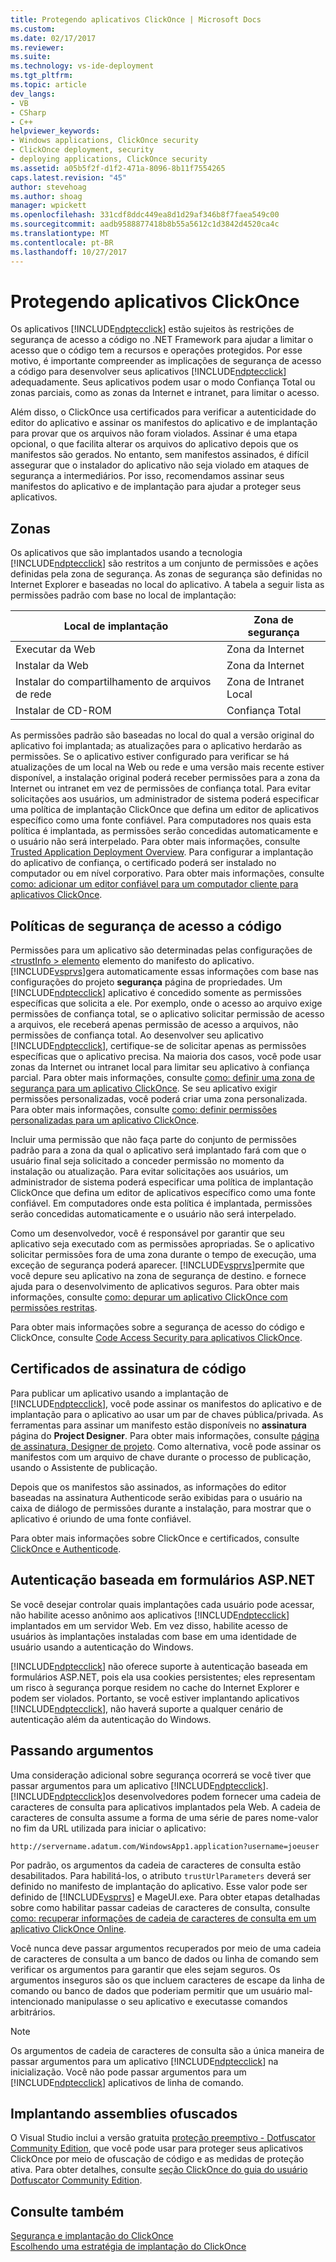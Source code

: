```yaml
---
title: Protegendo aplicativos ClickOnce | Microsoft Docs
ms.custom: 
ms.date: 02/17/2017
ms.reviewer: 
ms.suite: 
ms.technology: vs-ide-deployment
ms.tgt_pltfrm: 
ms.topic: article
dev_langs:
- VB
- CSharp
- C++
helpviewer_keywords:
- Windows applications, ClickOnce security
- ClickOnce deployment, security
- deploying applications, ClickOnce security
ms.assetid: a05b5f2f-d1f2-471a-8096-8b11f7554265
caps.latest.revision: "45"
author: stevehoag
ms.author: shoag
manager: wpickett
ms.openlocfilehash: 331cdf8ddc449ea8d1d29af346b8f7faea549c00
ms.sourcegitcommit: aadb9588877418b8b55a5612c1d3842d4520ca4c
ms.translationtype: MT
ms.contentlocale: pt-BR
ms.lasthandoff: 10/27/2017
---
```

# <a name="securing-clickonce-applications"></a>Protegendo aplicativos ClickOnce
Os aplicativos [!INCLUDE[ndptecclick](../deployment/includes/ndptecclick_md.md)] estão sujeitos às restrições de segurança de acesso a código no .NET Framework para ajudar a limitar o acesso que o código tem a recursos e operações protegidos. Por esse motivo, é importante compreender as implicações de segurança de acesso a código para desenvolver seus aplicativos [!INCLUDE[ndptecclick](../deployment/includes/ndptecclick_md.md)] adequadamente. Seus aplicativos podem usar o modo Confiança Total ou zonas parciais, como as zonas da Internet e intranet, para limitar o acesso.  
  
 Além disso, o ClickOnce usa certificados para verificar a autenticidade do editor do aplicativo e assinar os manifestos do aplicativo e de implantação para provar que os arquivos não foram violados. Assinar é uma etapa opcional, o que facilita alterar os arquivos do aplicativo depois que os manifestos são gerados. No entanto, sem manifestos assinados, é difícil assegurar que o instalador do aplicativo não seja violado em ataques de segurança a intermediários. Por isso, recomendamos assinar seus manifestos do aplicativo e de implantação para ajudar a proteger seus aplicativos.  
  
## <a name="zones"></a>Zonas  
 Os aplicativos que são implantados usando a tecnologia [!INCLUDE[ndptecclick](../deployment/includes/ndptecclick_md.md)] são restritos a um conjunto de permissões e ações definidas pela zona de segurança. As zonas de segurança são definidas no Internet Explorer e baseadas no local do aplicativo. A tabela a seguir lista as permissões padrão com base no local de implantação:  
  
|Local de implantação|Zona de segurança|  
|-------------------------|-------------------|  
|Executar da Web|Zona da Internet|  
|Instalar da Web|Zona da Internet|  
|Instalar do compartilhamento de arquivos de rede|Zona de Intranet Local|  
|Instalar de CD-ROM|Confiança Total|  
  
 As permissões padrão são baseadas no local do qual a versão original do aplicativo foi implantada; as atualizações para o aplicativo herdarão as permissões. Se o aplicativo estiver configurado para verificar se há atualizações de um local na Web ou rede e uma versão mais recente estiver disponível, a instalação original poderá receber permissões para a zona da Internet ou intranet em vez de permissões de confiança total. Para evitar solicitações aos usuários, um administrador de sistema poderá especificar uma política de implantação ClickOnce que defina um editor de aplicativos específico como uma fonte confiável. Para computadores nos quais esta política é implantada, as permissões serão concedidas automaticamente e o usuário não será interpelado. Para obter mais informações, consulte [Trusted Application Deployment Overview](../deployment/trusted-application-deployment-overview.md). Para configurar a implantação do aplicativo de confiança, o certificado poderá ser instalado no computador ou em nível corporativo. Para obter mais informações, consulte [como: adicionar um editor confiável para um computador cliente para aplicativos ClickOnce](../deployment/how-to-add-a-trusted-publisher-to-a-client-computer-for-clickonce-applications.md).  
  
## <a name="code-access-security-policies"></a>Políticas de segurança de acesso a código  
 Permissões para um aplicativo são determinadas pelas configurações de [ \<trustInfo > elemento](../deployment/trustinfo-element-clickonce-application.md) elemento do manifesto do aplicativo. [!INCLUDE[vsprvs](../code-quality/includes/vsprvs_md.md)]gera automaticamente essas informações com base nas configurações do projeto **segurança** página de propriedades. Um [!INCLUDE[ndptecclick](../deployment/includes/ndptecclick_md.md)] aplicativo é concedido somente as permissões específicas que solicita a ele. Por exemplo, onde o acesso ao arquivo exige permissões de confiança total, se o aplicativo solicitar permissão de acesso a arquivos, ele receberá apenas permissão de acesso a arquivos, não permissões de confiança total. Ao desenvolver seu aplicativo [!INCLUDE[ndptecclick](../deployment/includes/ndptecclick_md.md)], certifique-se de solicitar apenas as permissões específicas que o aplicativo precisa. Na maioria dos casos, você pode usar zonas da Internet ou intranet local para limitar seu aplicativo à confiança parcial. Para obter mais informações, consulte [como: definir uma zona de segurança para um aplicativo ClickOnce](../deployment/how-to-set-a-security-zone-for-a-clickonce-application.md). Se seu aplicativo exigir permissões personalizadas, você poderá criar uma zona personalizada. Para obter mais informações, consulte [como: definir permissões personalizadas para um aplicativo ClickOnce](../deployment/how-to-set-custom-permissions-for-a-clickonce-application.md).  
  
 Incluir uma permissão que não faça parte do conjunto de permissões padrão para a zona da qual o aplicativo será implantado fará com que o usuário final seja solicitado a conceder permissão no momento da instalação ou atualização. Para evitar solicitações aos usuários, um administrador de sistema poderá especificar uma política de implantação ClickOnce que defina um editor de aplicativos específico como uma fonte confiável. Em computadores onde esta política é implantada, permissões serão concedidas automaticamente e o usuário não será interpelado.  
  
 Como um desenvolvedor, você é responsável por garantir que seu aplicativo seja executado com as permissões apropriadas. Se o aplicativo solicitar permissões fora de uma zona durante o tempo de execução, uma exceção de segurança poderá aparecer. [!INCLUDE[vsprvs](../code-quality/includes/vsprvs_md.md)]permite que você depure seu aplicativo na zona de segurança de destino. e fornece ajuda para o desenvolvimento de aplicativos seguros. Para obter mais informações, consulte [como: depurar um aplicativo ClickOnce com permissões restritas](../deployment/how-to-debug-a-clickonce-application-with-restricted-permissions.md).  
  
 Para obter mais informações sobre a segurança de acesso do código e ClickOnce, consulte [Code Access Security para aplicativos ClickOnce](../deployment/code-access-security-for-clickonce-applications.md).  
  
## <a name="code-signing-certificates"></a>Certificados de assinatura de código  
 Para publicar um aplicativo usando a implantação de [!INCLUDE[ndptecclick](../deployment/includes/ndptecclick_md.md)], você pode assinar os manifestos do aplicativo e de implantação para o aplicativo ao usar um par de chaves pública/privada. As ferramentas para assinar um manifesto estão disponíveis no **assinatura** página do **Project Designer**. Para obter mais informações, consulte [página de assinatura, Designer de projeto](../ide/reference/signing-page-project-designer.md). Como alternativa, você pode assinar os manifestos com um arquivo de chave durante o processo de publicação, usando o Assistente de publicação.  
  
 Depois que os manifestos são assinados, as informações do editor baseadas na assinatura Authenticode serão exibidas para o usuário na caixa de diálogo de permissões durante a instalação, para mostrar que o aplicativo é oriundo de uma fonte confiável.  
  
 Para obter mais informações sobre ClickOnce e certificados, consulte [ClickOnce e Authenticode](../deployment/clickonce-and-authenticode.md).  
  
## <a name="aspnet-form-based-authentication"></a>Autenticação baseada em formulários ASP.NET  
 Se você desejar controlar quais implantações cada usuário pode acessar, não habilite acesso anônimo aos aplicativos [!INCLUDE[ndptecclick](../deployment/includes/ndptecclick_md.md)] implantados em um servidor Web. Em vez disso, habilite acesso de usuários às implantações instaladas com base em uma identidade de usuário usando a autenticação do Windows.  
  
 [!INCLUDE[ndptecclick](../deployment/includes/ndptecclick_md.md)] não oferece suporte à autenticação baseada em formulários ASP.NET, pois ela usa cookies persistentes; eles representam um risco à segurança porque residem no cache do Internet Explorer e podem ser violados. Portanto, se você estiver implantando aplicativos [!INCLUDE[ndptecclick](../deployment/includes/ndptecclick_md.md)], não haverá suporte a qualquer cenário de autenticação além da autenticação do Windows.  
  
## <a name="passing-arguments"></a>Passando argumentos  
 Uma consideração adicional sobre segurança ocorrerá se você tiver que passar argumentos para um aplicativo [!INCLUDE[ndptecclick](../deployment/includes/ndptecclick_md.md)]. [!INCLUDE[ndptecclick](../deployment/includes/ndptecclick_md.md)]os desenvolvedores podem fornecer uma cadeia de caracteres de consulta para aplicativos implantados pela Web. A cadeia de caracteres de consulta assume a forma de uma série de pares nome-valor no fim da URL utilizada para iniciar o aplicativo:  
  
 `http://servername.adatum.com/WindowsApp1.application?username=joeuser`  
  
 Por padrão, os argumentos da cadeia de caracteres de consulta estão desabilitados. Para habilitá-los, o atributo `trustUrlParameters` deverá ser definido no manifesto de implantação do aplicativo. Esse valor pode ser definido de [!INCLUDE[vsprvs](../code-quality/includes/vsprvs_md.md)] e MageUI.exe. Para obter etapas detalhadas sobre como habilitar passar cadeias de caracteres de consulta, consulte [como: recuperar informações de cadeia de caracteres de consulta em um aplicativo ClickOnce Online](../deployment/how-to-retrieve-query-string-information-in-an-online-clickonce-application.md).  
  
 Você nunca deve passar argumentos recuperados por meio de uma cadeia de caracteres de consulta a um banco de dados ou linha de comando sem verificar os argumentos para garantir que eles sejam seguros. Os argumentos inseguros são os que incluem caracteres de escape da linha de comando ou banco de dados que poderiam permitir que um usuário mal-intencionado manipulasse o seu aplicativo e executasse comandos arbitrários.  
  
> [!NOTE]
>  Os argumentos de cadeia de caracteres de consulta são a única maneira de passar argumentos para um aplicativo [!INCLUDE[ndptecclick](../deployment/includes/ndptecclick_md.md)] na inicialização. Você não pode passar argumentos para um [!INCLUDE[ndptecclick](../deployment/includes/ndptecclick_md.md)] aplicativos de linha de comando.  
  
## <a name="deploying-obfuscated-assemblies"></a>Implantando assemblies ofuscados  
 O Visual Studio inclui a versão gratuita [proteção preemptivo - Dotfuscator Community Edition](../ide/dotfuscator/index.md), que você pode usar para proteger seus aplicativos ClickOnce por meio de ofuscação de código e as medidas de proteção ativa.  Para obter detalhes, consulte [seção ClickOnce do guia do usuário Dotfuscator Community Edition](https://www.preemptive.com/dotfuscator/ce/docs/help/5.27/advanced_clickonce.html).

## <a name="see-also"></a>Consulte também  
 [Segurança e implantação do ClickOnce](../deployment/clickonce-security-and-deployment.md)   
 [Escolhendo uma estratégia de implantação do ClickOnce](../deployment/choosing-a-clickonce-deployment-strategy.md)